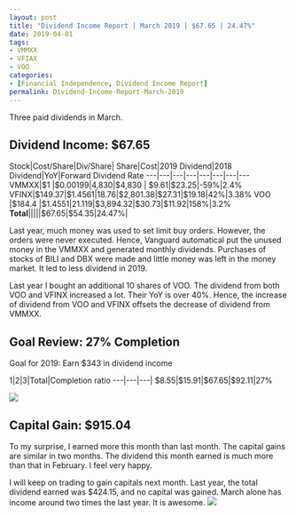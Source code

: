 ```yaml
---
layout: post
title: "Dividend Income Report | March 2019 | $67.65 | 24.47%"
date: 2019-04-01
tags:
- VMMXX
- VFIAX
- VOO
categories:
- [Financial Independence, Dividend Income Report]
permalink: Dividend-Income-Report-March-2019
---
```


Three paid dividends in March.

<!-- more -->

## Dividend Income: $67.65
Stock|Cost/Share|Div/Share|	Share|Cost|2019 Dividend|2018 Dividend|YoY|Forward Dividend Rate
---|---|---|---|---|---|---|---
VMMXX|$\$$1	|$\$$0.00199|4,830|$\$$4,830	|	$\$$9.61|$\$$23.25|-59%|2.4%
VFINX|$\$$149.37|$\$$1.4561|18.76|$\$$2,801.38|$\$$27.31|$\$$19.18|42%|3.38%
VOO  |$\$$184.4 |$\$$1.4551|21.119|$\$$3,894.32|$\$$30.73|$\$$11.92|158%|3.2%
**Total**|||||$\$$67.65|$\$$54.35|24.47%|

Last year, much money was used to set limit buy orders. However, the orders were never executed. Hence, Vanguard automatical put the unused money in the VMMXX and generated monthly dividends. Purchases of stocks of BILI and DBX were made and little money was left in the money market. It led to less dividend in 2019.

Last year I bought an additional 10 shares of VOO. The dividend from both VOO and VFINX increased a lot. Their YoY is over 40%. Hence, the increase of dividend from VOO and VFINX offsets the decrease of dividend from VMMXX.

## Goal Review: 27% Completion

Goal for 2019: Earn $\$$343 in dividend income

1|2|3|Total|Completion ratio
---|---|---|
$\$$8.55|$\$$15.91|$\$$67.65|$\$$92.11|27%

![](Dividend2019.03.PNG)

## Capital Gain: $915.04

To my surprise, I earned more this month than last month. The capital gains are similar in two months. The dividend this month earned is much more than that in February. I feel very happy.

I will keep on trading to gain capitals next month. Last year, the total dividend earned was $\$$424.15, and no capital was gained. March alone has income around two times the last year. It is awesome.
![](Gain2019.03.PNG)
